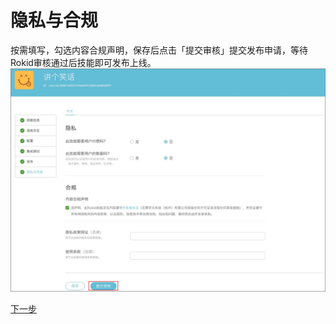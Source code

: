 # 隐私与合规

按需填写，勾选内容合规声明，保存后点击「提交审核」提交发布申请，等待Rokid审核通过后技能即可发布上线。
![](images/06-隐私与合规.png)

[下一步](skill-store.md)